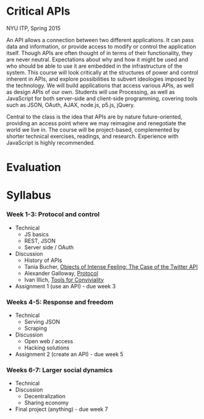 Critical APIs
=================

NYU ITP, Spring 2015

An API allows a connection between two different applications. It can pass data and information, or provide access to modify or control the application itself. Though APIs are often thought of in terms of their functionality, they are never neutral. Expectations about why and how it might be used and who should be able to use it are embedded in the infrastructure of the system. This course will look critically at the structures of power and control inherent in APIs, and explore possibilities to subvert ideologies imposed by the technology. We will build applications that access various APIs, as well as design APIs of our own. Students will use Processing, as well as JavaScript for both server-side and client-side programming, covering tools such as JSON, OAuth, AJAX, node.js, p5.js, jQuery.

Central to the class is the idea that APIs are by nature future-oriented, providing an access point where we may reimagine and renegotiate the world we live in. The course will be project-based, complemented by shorter technical exercises, readings, and research. Experience with JavaScript is highly recommended.	

# Evaluation

# Syllabus

### Week 1-3: Protocol and control
* Technical
  * JS basics
  * REST, JSON
  * Server side / OAuth
* Discussion
  * History of APIs 
  * Tania Bucher, [Objects of Intense Feeling: The Case of the Twitter API](http://computationalculture.net/article/objects-of-intense-feeling-the-case-of-the-twitter-api)
  * Alexander Galloway, [Protocol](http://mitpress.mit.edu/books/protocol)
  * Ivan Illich, [Tools for Conviviality](http://eekim.com/ba/bookclub/illich/tools.pdf)
* Assignment 1 (use an API) - due week 3

### Weeks 4-5: Response and freedom
* Technical
  * Serving JSON
  * Scraping
* Discussion
  * Open web / access
  * Hacking solutions
* Assignment 2 (create an API) - due week 5

### Weeks 6-7: Larger social dynamics
* Technical
* Discussion
  * Decentralization
  * Sharing economy
* Final project (anything) - due week 7

